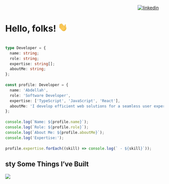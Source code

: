 <!-- Header -->

<!-- Social links -->

<div align="right">

<a href="https://www.linkedin.com/in/abdellah-maarifa/"  target="_blank"><img width="25px" src="https://i.ibb.co/HGwdyc0/linkedin.png" alt="linkedin" border="0"></a>
&nbsp; &nbsp;

</div>

<!-- Info -->

# Hello, folks! <img src="https://github.com/Abdellahmaarifa/Abdellahmaarifa/blob/main/wave.gif" width="30px">

```Typescript

type Developer = {
  name: string;
  role: string;
  expertise: string[];
  aboutMe: string;
};

const profile: Developer = {
  name: 'Abdellah',
  role: 'Software Developer',
  expertise: ['TypeScript', 'JavaScript', 'React'],
  aboutMe: 'I develop efficient web solutions for a seamless user experience',
};

console.log(`Name: ${profile.name}`);
console.log(`Role: ${profile.role}`);
console.log(`About Me: ${profile.aboutMe}`);
console.log('Expertise:');

profile.expertise.forEach((skill) => console.log(` - ${skill}`));


```

## sty Some Things I’ve Built

<div style="display:flex; gap:10px;">
<a href="https://github.com/Abdellahmaarifa/overPing">
  <img align="center" src="https://github-readme-stats.vercel.app/api/pin/?username=Abdellahmaarifa&repo=overPing&title_color=ffffff&text_color=c9cacc&icon_color=2bbc8a&bg_color=0C1A24&border_color=17A2B8" />
</a>
</div>

